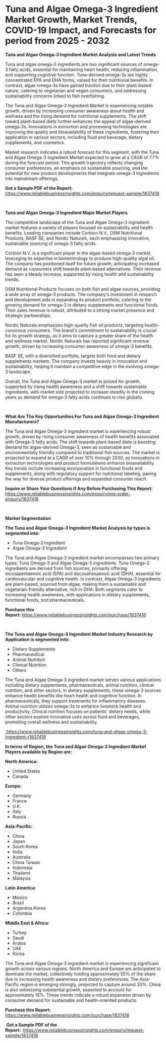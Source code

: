 <p><h1>Tuna and Algae Omega-3 Ingredient Market Growth, Market Trends, COVID-19 Impact, and Forecasts for period from 2025 - 2032</h1></p><p><strong>Tuna and Algae Omega-3 Ingredient Market Analysis and Latest Trends</strong></p>
<p><p>Tuna and algae omega-3 ingredients are two significant sources of omega-3 fatty acids, essential for maintaining heart health, reducing inflammation, and supporting cognitive function. Tuna-derived omega-3s are highly concentrated EPA and DHA forms, valued for their nutritional benefits. In contrast, algae omega-3s have gained traction due to their plant-based nature, catering to vegetarian and vegan consumers, and addressing sustainability concerns linked to fish overfishing.</p><p>The Tuna and Algae Omega-3 Ingredient Market is experiencing notable growth, driven by increasing consumer awareness about health and wellness and the rising demand for nutritional supplements. The shift toward plant-based diets further enhances the appeal of algae-derived omega-3s. Innovations in extraction and processing technologies are improving the quality and bioavailability of these ingredients, fostering their application in various sectors, including food and beverage, dietary supplements, and cosmetics.</p><p>Market research indicates a robust forecast for this segment, with the Tuna and Algae Omega-3 Ingredient Market expected to grow at a CAGR of 7.7% during the forecast period. This growth trajectory reflects changing consumer preferences, an emphasis on sustainable sourcing, and the potential for new product developments that integrate omega-3 ingredients into mainstream offerings.</p></p>
<p><strong>Get a Sample PDF of the Report:&nbsp;</strong> <a href="https://www.reliablebusinessinsights.com/enquiry/request-sample/1837418?utm_campaign=2315&utm_medium=2&utm_source=Github&utm_content=ia&utm_term=15042025&utm_id=tuna-and-algae-omega-3-ingredient">https://www.reliablebusinessinsights.com/enquiry/request-sample/1837418</a></p>
<p>&nbsp;</p>
<p><strong>Tuna and Algae Omega-3 Ingredient Major Market Players</strong></p>
<p><p>The competitive landscape of the Tuna and Algae Omega-3 ingredient market features a variety of players focused on sustainability and health benefits. Leading companies include Corbion N.V., DSM Nutritional Products, BASF SE, and Nordic Naturals, each emphasizing innovative, sustainable sourcing of omega-3 fatty acids.</p><p>Corbion N.V. is a significant player in the algae-based omega-3 market, leveraging its expertise in biotechnology to produce high-quality algal oil. The company has positioned itself for future growth, anticipating increased demand as consumers shift towards plant-based alternatives. Their revenue has seen a steady increase, supported by rising health and sustainability trends.</p><p>DSM Nutritional Products focuses on both fish and algae sources, providing a wide array of omega-3 products. The company's investment in research and development aids in expanding its product portfolio, catering to the growing demand for omega-3 in dietary supplements and functional foods. Their sales revenue is robust, attributed to a strong market presence and strategic partnerships.</p><p>Nordic Naturals emphasizes high-quality fish oil products, targeting health-conscious consumers. The brand's commitment to sustainability is crucial for its growth strategy, as it aims to capture a greater share of the health and wellness market. Nordic Naturals has reported significant revenue growth, driven by increasing consumer awareness of omega-3 benefits.</p><p>BASF SE, with a diversified portfolio, targets both food and dietary supplements markets. The company invests heavily in innovation and sustainability, helping it maintain a competitive edge in the evolving omega-3 landscape.</p><p>Overall, the Tuna and Algae Omega-3 market is poised for growth, supported by rising health awareness and a shift towards sustainable ingredients, with market size projected to increase steadily in the coming years as demand for omega-3 fatty acids continues to rise globally.</p></p>
<p>&nbsp;</p>
<p><strong>What Are The Key Opportunities For Tuna and Algae Omega-3 Ingredient Manufacturers?</strong></p>
<p><p>The Tuna and Algae Omega-3 ingredient market is experiencing robust growth, driven by rising consumer awareness of health benefits associated with Omega-3 fatty acids. The shift towards plant-based diets is boosting demand for algae-derived Omega-3, seen as sustainable and environmentally friendly compared to traditional fish sources. The market is projected to expand at a CAGR of over 10% through 2030, as innovations in extraction technologies and product formulations enhance bioavailability. Key trends include increasing incorporation in functional foods and supplements, along with regulatory support for nutritional labeling, paving the way for diverse product offerings and expanded consumer reach.</p></p>
<p><strong>Inquire or Share Your Questions If Any Before Purchasing This Report:</strong> <a href="https://www.reliablebusinessinsights.com/enquiry/pre-order-enquiry/1837418?utm_campaign=2315&utm_medium=2&utm_source=Github&utm_content=ia&utm_term=15042025&utm_id=tuna-and-algae-omega-3-ingredient">https://www.reliablebusinessinsights.com/enquiry/pre-order-enquiry/1837418</a></p>
<p>&nbsp;</p>
<p><strong>Market Segmentation</strong></p>
<p><strong>The Tuna and Algae Omega-3 Ingredient Market Analysis by types is segmented into:</strong></p>
<p><ul><li>Tuna Omega-3 Ingredient</li><li>Algae Omega-3 Ingredient</li></ul></p>
<p><p>The Tuna and Algae Omega-3 ingredient market encompasses two primary types: Tuna Omega-3 and Algae Omega-3 ingredients. Tuna Omega-3 ingredients are derived from fish sources, primarily offering eicosapentaenoic acid (EPA) and docosahexaenoic acid (DHA), essential for cardiovascular and cognitive health. In contrast, Algae Omega-3 ingredients are plant-based, sourced from algae, making them a sustainable and vegetarian-friendly alternative, rich in DHA. Both segments cater to increasing health awareness, with applications in dietary supplements, functional foods, and pharmaceuticals.</p></p>
<p><strong>Purchase this Report:&nbsp;</strong><a href="https://www.reliablebusinessinsights.com/purchase/1837418?utm_campaign=2315&utm_medium=2&utm_source=Github&utm_content=ia&utm_term=15042025&utm_id=tuna-and-algae-omega-3-ingredient">https://www.reliablebusinessinsights.com/purchase/1837418</a></p>
<p>&nbsp;</p>
<p><strong>The Tuna and Algae Omega-3 Ingredient Market Industry Research by Application is segmented into:</strong></p>
<p><ul><li>Dietary Supplements</li><li>Pharmaceutical</li><li>Animal Nutrition</li><li>Clinical Nutrition</li><li>Others</li></ul></p>
<p><p>The Tuna and Algae Omega-3 ingredient market serves various applications including dietary supplements, pharmaceuticals, animal nutrition, clinical nutrition, and other sectors. In dietary supplements, these omega-3 sources enhance health benefits like heart health and cognitive function. In pharmaceuticals, they support treatments for inflammatory diseases. Animal nutrition utilizes omega-3s to enhance livestock health and productivity. Clinical nutrition focuses on patients' dietary needs, while other sectors explore innovative uses across food and beverages, promoting overall wellness and sustainability.</p></p>
<p><a href="https://www.reliablebusinessinsights.com/tuna-and-algae-omega-3-ingredient-r1837418?utm_campaign=2315&utm_medium=2&utm_source=Github&utm_content=ia&utm_term=15042025&utm_id=tuna-and-algae-omega-3-ingredient">&nbsp;https://www.reliablebusinessinsights.com/tuna-and-algae-omega-3-ingredient-r1837418</a></p>
<p><strong>In terms of Region, the Tuna and Algae Omega-3 Ingredient Market Players available by Region are:</strong></p>
<p>
    <p> <strong> North America: </strong>
        <ul>
            <li>United States</li>
            <li>Canada</li>
        </ul>
        </p> 
    <p> <strong> Europe: </strong>
        <ul>
            <li>Germany</li>
            <li>France</li>
            <li>U.K.</li>
            <li>Italy</li>
            <li>Russia</li>
        </ul>
        </p> 
    <p> <strong> Asia-Pacific: </strong>
        <ul>
            <li>China</li>
            <li>Japan</li>
            <li>South Korea</li>
            <li>India</li>
            <li>Australia</li>
            <li>China Taiwan</li>
            <li>Indonesia</li>
            <li>Thailand</li>
            <li>Malaysia</li>
        </ul>
        </p> 
    <p> <strong> Latin America: </strong>
        <ul>
            <li>Mexico</li>
            <li>Brazil</li>
            <li>Argentina Korea</li>
            <li>Colombia</li>
        </ul>
        </p> 
    <p> <strong> Middle East & Africa: </strong>
        <ul>
            <li>Turkey</li>
            <li>Saudi</li>
            <li>Arabia</li>
            <li>UAE</li>
            <li>Korea</li>
        </ul>
    </p>
    </p>
<p><p>The Tuna and Algae Omega-3 ingredient market is experiencing significant growth across various regions. North America and Europe are anticipated to dominate the market, collectively holding approximately 55% of the share due to increasing health awareness and dietary preferences. The Asia-Pacific region is emerging strongly, projected to capture around 30%. China is also witnessing substantial growth, expected to account for approximately 15%. These trends indicate a robust expansion driven by consumer demand for sustainable and health-oriented products.</p></p>
<p><strong>Purchase this Report: </strong><a href="https://www.reliablebusinessinsights.com/purchase/1837418?utm_campaign=2315&utm_medium=2&utm_source=Github&utm_content=ia&utm_term=15042025&utm_id=tuna-and-algae-omega-3-ingredient">https://www.reliablebusinessinsights.com/purchase/1837418</a></p>
<p>&nbsp;<strong>Get a Sample PDF of the Report:&nbsp;&nbsp;</strong><a href="https://www.reliablebusinessinsights.com/enquiry/request-sample/1837418?utm_campaign=2315&utm_medium=2&utm_source=Github&utm_content=ia&utm_term=15042025&utm_id=tuna-and-algae-omega-3-ingredient">https://www.reliablebusinessinsights.com/enquiry/request-sample/1837418</a></p>
<p><strong></strong></p>
<p><p></p><p></p><p></p></p>